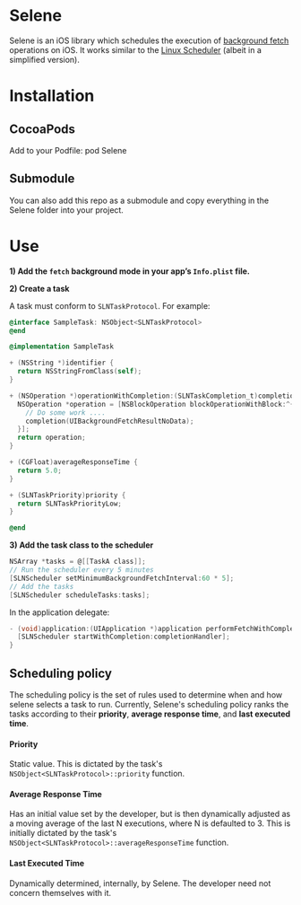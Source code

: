 # Selene

Selene is an iOS library which schedules the execution of [background fetch](https://developer.apple.com/library/ios/documentation/iphone/conceptual/iphoneosprogrammingguide/ManagingYourApplicationsFlow/ManagingYourApplicationsFlow.html) operations on iOS.  It works similar to the [Linux Scheduler](http://oreilly.com/catalog/linuxkernel/chapter/ch10.html) (albeit in a simplified version).

# Installation

## CocoaPods

Add to your Podfile:
pod Selene

## Submodule

You can also add this repo as a submodule and copy everything in the Selene folder into your project.

# Use

**1) Add the `fetch` background mode in your app’s `Info.plist` file.**

**2) Create a task**

A task must conform to `SLNTaskProtocol`.  For example:

```objective-c
@interface SampleTask: NSObject<SLNTaskProtocol>
@end

@implementation SampleTask

+ (NSString *)identifier {
  return NSStringFromClass(self);
}

+ (NSOperation *)operationWithCompletion:(SLNTaskCompletion_t)completion {
  NSOperation *operation = [NSBlockOperation blockOperationWithBlock:^{
    // Do some work ....
    completion(UIBackgroundFetchResultNoData);
  }];
  return operation;
}

+ (CGFloat)averageResponseTime {
  return 5.0;
}

+ (SLNTaskPriority)priority {
  return SLNTaskPriorityLow;
}

@end
```

**3) Add the task class to the scheduler**

```objective-c
NSArray *tasks = @[[TaskA class]];
// Run the scheduler every 5 minutes
[SLNScheduler setMinimumBackgroundFetchInterval:60 * 5];
// Add the tasks
[SLNScheduler scheduleTasks:tasks];
```

In the application delegate:

```objective-c
- (void)application:(UIApplication *)application performFetchWithCompletionHandler:(void (^)(UIBackgroundFetchResult))completionHandler {
  [SLNScheduler startWithCompletion:completionHandler];
}
```

## Scheduling policy

The scheduling policy is the set of rules used to determine when and how selene selects a task to run.  Currently, Selene's scheduling policy ranks the tasks according to their **priority**, **average response time**, and **last executed time**.

#### Priority

Static value. This is dictated by the task's `NSObject<SLNTaskProtocol>::priority` function.

#### Average Response Time

Has an initial value set by the developer, but is then dynamically adjusted as a moving average of the last N executions, where N is defaulted to 3.  This is initially dictated by the task's `NSObject<SLNTaskProtocol>::averageResponseTime` function.

#### Last Executed Time

Dynamically determined, internally, by Selene.  The developer need not concern themselves with it.
